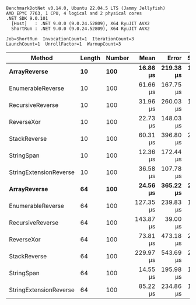 ```

BenchmarkDotNet v0.14.0, Ubuntu 22.04.5 LTS (Jammy Jellyfish)
AMD EPYC 7763, 1 CPU, 4 logical and 2 physical cores
.NET SDK 9.0.101
  [Host]   : .NET 9.0.0 (9.0.24.52809), X64 RyuJIT AVX2
  ShortRun : .NET 9.0.0 (9.0.24.52809), X64 RyuJIT AVX2

Job=ShortRun  InvocationCount=1  IterationCount=3  
LaunchCount=1  UnrollFactor=1  WarmupCount=3  

```
| Method                 | Length | Number | Mean      | Error     | StdDev    | Median     | Min        | Max       | Allocated |
|----------------------- |------- |------- |----------:|----------:|----------:|-----------:|-----------:|----------:|----------:|
| **ArrayReverse**           | **10**     | **100**    |  **16.86 μs** | **219.38 μs** | **12.025 μs** |   **9.918 μs** |   **9.918 μs** |  **30.75 μs** |  **10.09 KB** |
| EnumerableReverse      | 10     | 100    |  61.66 μs | 167.75 μs |  9.195 μs |  57.478 μs |  55.303 μs |  72.20 μs |  17.91 KB |
| RecursiveReverse       | 10     | 100    |  31.96 μs | 260.03 μs | 14.253 μs |  26.120 μs |  21.561 μs |  48.21 μs |  33.53 KB |
| ReverseXor             | 10     | 100    |  22.73 μs | 148.03 μs |  8.114 μs |  20.980 μs |  15.639 μs |  31.58 μs |   9.81 KB |
| StackReverse           | 10     | 100    |  60.31 μs | 396.80 μs | 21.750 μs |  53.620 μs |  42.690 μs |  84.62 μs |  31.19 KB |
| StringSpan             | 10     | 100    |  12.36 μs | 172.44 μs |  9.452 μs |   6.912 μs |   6.892 μs |  23.27 μs |   5.13 KB |
| StringExtensionReverse | 10     | 100    |  36.58 μs | 107.78 μs |  5.908 μs |  34.444 μs |  32.039 μs |  43.26 μs |  17.63 KB |
| **ArrayReverse**           | **64**     | **100**    |  **24.56 μs** | **365.22 μs** | **20.019 μs** |  **13.755 μs** |  **12.262 μs** |  **47.66 μs** |  **30.41 KB** |
| EnumerableReverse      | 64     | 100    | 127.35 μs | 239.83 μs | 13.146 μs | 120.966 μs | 118.611 μs | 142.47 μs |  37.94 KB |
| RecursiveReverse       | 64     | 100    | 143.87 μs |  39.00 μs |  2.138 μs | 144.468 μs | 141.493 μs | 145.64 μs | 560.59 KB |
| ReverseXor             | 64     | 100    |  73.81 μs | 473.18 μs | 25.936 μs |  67.847 μs |  51.376 μs | 102.21 μs |  30.41 KB |
| StackReverse           | 64     | 100    | 229.97 μs | 543.69 μs | 29.801 μs | 226.681 μs | 201.946 μs | 261.28 μs |  88.22 KB |
| StringSpan             | 64     | 100    |  14.55 μs | 195.98 μs | 10.742 μs |   8.928 μs |   7.794 μs |  26.94 μs |  15.56 KB |
| StringExtensionReverse | 64     | 100    |  85.22 μs | 234.86 μs | 12.874 μs |  86.051 μs |  71.955 μs |  97.66 μs |  38.22 KB |
